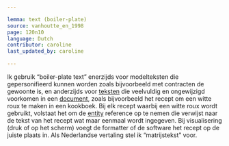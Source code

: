 ```yaml
---

lemma: text (boiler-plate)
source: vanhoutte_en_1998
page: 120n10
language: Dutch
contributor: caroline
last_updated_by: caroline

---
```


Ik gebruik “boiler-plate text” enerzijds voor modelteksten die gepersonifieerd kunnen worden zoals bijvoorbeeld met contracten de gewoonte is, en anderzijds voor [teksten](text.html) die veelvuldig en ongewijzigd voorkomen in een [document](document.html), zoals bijvoorbeeld het recept om een witte roux te maken in een kookboek. Bij elk recept waarbij een witte roux wordt gebruikt, volstaat het om de [entity](entity.html) reference op te nemen die verwijst naar de tekst van het recept wat maar eenmaal wordt ingegeven. Bij visualisering (druk of op het scherm) voegt de formatter of de software het recept op de juiste plaats in. Als Nederlandse vertaling stel ik “matrijstekst” voor.
